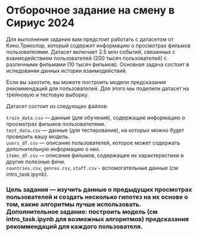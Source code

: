 # Отборочное задание на смену в Сириус 2024
Для выполнения задания вам предстоит работать с датасетом от Кино.Триколор, который содержит информацию о просмотрах фильмов пользователями. Датасет включает 2.5 млн событий, связанных с взаимодействием пользователей (200 тысяч пользователей) с различными фильмами (10 тысяч фильмов). Основная задача состоит в иследовании данных истории взаимодействий.

Если вы захотите, вы можете построить модели предсказания рекоммендаций для пользователей. Для этого мы поделили датасет на трейновую и тестовую выборку.

Датасет состоит из следующих файлов:

`train_data.csv` — данные (для обучения), содержащие информацию о просмотрах фильмов пользователями.  
`test_data.csv` — данные (для тестирования), на которых можно будет проверить вашу модель.  
`users_df.csv` — описание пользователей, которое может содержать дополнительную информацию о них.  
`items_df.csv` — описание фильмов, содержащее их характеристики и другие полезные фичи.  
`countries.csv`, `genres.csv`, `staff.csv` - вспомогательные данные (см intro_task.ipynb).  

### Цель задания — изучить данные о предыдущих просмотрах пользователей и создать несколько гипотез на их основе о том, какие алгоритмы лучше использовать. Дополнительное задание: построить модель (см intro_task.ipynb для возможных алгоритмов) предсказания рекоммендаций для каждого пользователя.
